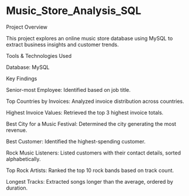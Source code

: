 # Music_Store_Analysis_SQL

Project Overview

This project explores an online music store database using MySQL to extract business insights and customer trends.

Tools & Technologies Used

Database: MySQL

Key Findings
 
Senior-most Employee: Identified based on job title.

Top Countries by Invoices: Analyzed invoice distribution across countries.

Highest Invoice Values: Retrieved the top 3 highest invoice totals.

Best City for a Music Festival: Determined the city generating the most revenue.

Best Customer: Identified the highest-spending customer.

Rock Music Listeners: Listed customers with their contact details, sorted alphabetically.

Top Rock Artists: Ranked the top 10 rock bands based on track count.

Longest Tracks: Extracted songs longer than the average, ordered by duration.

